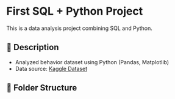 # First SQL + Python Project

This is a data analysis project combining SQL and Python.

## 📌 Description

- Analyzed behavior dataset using Python (Pandas, Matplotlib)
- Data source: [Kaggle Dataset](https://www.kaggle.com/datasets/rakeshkapilavai/extrovert-vs-introvert-behavior-data)

## 📁 Folder Structure

